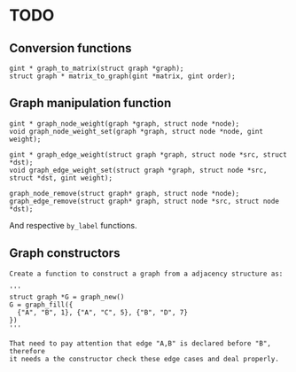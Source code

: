# TODO

## Conversion functions

    gint * graph_to_matrix(struct graph *graph);
    struct graph * matrix_to_graph(gint *matrix, gint order);

## Graph manipulation function
    gint * graph_node_weight(graph *graph, struct node *node);
    void graph_node_weight_set(graph *graph, struct node *node, gint weight);

    gint * graph_edge_weight(struct graph *graph, struct node *src, struct *dst);
    void graph_edge_weight_set(struct graph *graph, struct node *src, struct *dst, gint weight);

    graph_node_remove(struct graph* graph, struct node *node);
    graph_edge_remove(struct graph* graph, struct node *src, struct node *dst);

And respective `by_label` functions.

## Graph constructors

    Create a function to construct a graph from a adjacency structure as:

    '''
    struct graph *G = graph_new()
    G = graph_fill({
      {"A", "B", 1}, {"A", "C", 5}, {"B", "D", 7}
    }) 
    '''

    That need to pay attention that edge "A,B" is declared before "B", therefore
    it needs a the constructor check these edge cases and deal properly.
    
